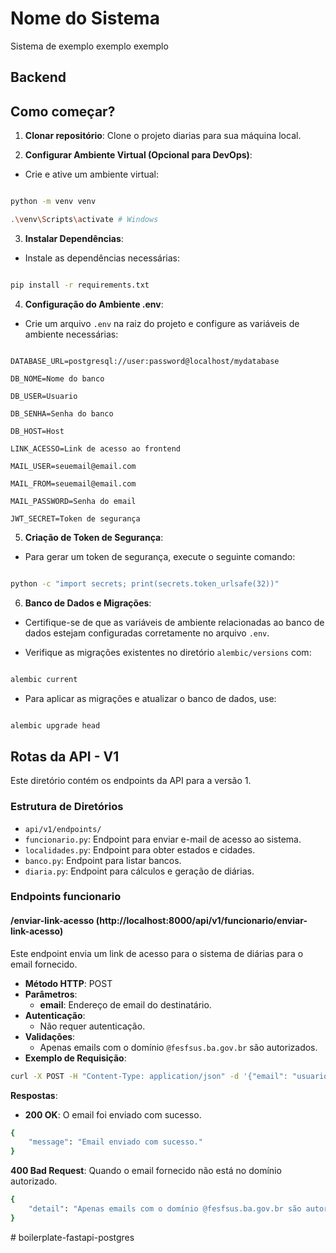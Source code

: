 # Nome do Sistema


Sistema de exemplo exemplo exemplo


## Backend


## Como começar?

  
1.  **Clonar repositório**: Clone o projeto diarias para sua máquina local.


2.  **Configurar Ambiente Virtual (Opcional para DevOps)**:

- Crie e ative um ambiente virtual:

```bash

python -m venv venv

.\venv\Scripts\activate # Windows

```

3.  **Instalar Dependências**:

- Instale as dependências necessárias:

```bash

pip install -r requirements.txt

```

4.  **Configuração do Ambiente .env**:

- Crie um arquivo `.env` na raiz do projeto e configure as variáveis de ambiente necessárias:

```plaintext

DATABASE_URL=postgresql://user:password@localhost/mydatabase

DB_NOME=Nome do banco

DB_USER=Usuario

DB_SENHA=Senha do banco

DB_HOST=Host

LINK_ACESSO=Link de acesso ao frontend

MAIL_USER=seuemail@email.com

MAIL_FROM=seuemail@email.com

MAIL_PASSWORD=Senha do email

JWT_SECRET=Token de segurança

```

5.  **Criação de Token de Segurança**:

- Para gerar um token de segurança, execute o seguinte comando:

```bash

python -c "import secrets; print(secrets.token_urlsafe(32))"

```

6.  **Banco de Dados e Migrações**:

- Certifique-se de que as variáveis de ambiente relacionadas ao banco de dados estejam configuradas corretamente no arquivo `.env`.

- Verifique as migrações existentes no diretório `alembic/versions` com:

```bash

alembic current

```

- Para aplicar as migrações e atualizar o banco de dados, use:

```bash

alembic upgrade head

```


## Rotas da API - V1

Este diretório contém os endpoints da API para a versão 1.

  


### Estrutura de Diretórios

- `api/v1/endpoints/`
- `funcionario.py`: Endpoint para enviar e-mail de acesso ao sistema.
- `localidades.py`: Endpoint para obter estados e cidades.
- `banco.py`: Endpoint para listar bancos.
- `diaria.py`: Endpoint para cálculos e geração de diárias.

  

### Endpoints funcionario

#### /enviar-link-acesso (http://localhost:8000/api/v1/funcionario/enviar-link-acesso)

Este endpoint envia um link de acesso para o sistema de diárias para o email fornecido.

-   **Método HTTP**: POST
-   **Parâmetros**:
    -   **email**: Endereço de email do destinatário.
-   **Autenticação**:
    -   Não requer autenticação.
-   **Validações**:
    -   Apenas emails com o domínio `@fesfsus.ba.gov.br` são autorizados.
-   **Exemplo de Requisição**:

````bash
curl -X POST -H "Content-Type: application/json" -d '{"email": "usuario@fesfsus.ba.gov.br"}' http://localhost:8000/api/v1/funcionario/enviar-link-acesso

````

**Respostas**:

-   **200 OK**: O email foi enviado com sucesso.

````bash
{
    "message": "Email enviado com sucesso."
}
````

**400 Bad Request**: Quando o email fornecido não está no domínio autorizado.

````bash
{
    "detail": "Apenas emails com o domínio @fesfsus.ba.gov.br são autorizados a receber o link de acesso."
}
````

#   b o i l e r p l a t e - f a s t a p i - p o s t g r e s  
 